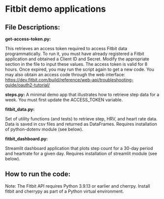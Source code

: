 # Fitbit demo applications

## File Descriptions:

**get-access-token.py:** 

This retrieves an access token required to access Fitbit data programmatically.  To run it, you must have already registered a Fitbit application and obtained a Client ID and Secret.  Modify the appropriate section in the file to input these values.  The access token is valid for 8 hours.  Once expired, you may run the script again to get a new code.  You may also obtain an access code through the web interface:  
https://dev.fitbit.com/build/reference/web-api/troubleshooting-guide/oauth2-tutorial/ 

**steps.py:**
A minimal demo app that illustrates how to retrieve step data for a week.  You must first update the ACCESS_TOKEN variable.

**fitbit_data.py:**

Set of utility functions (and tests) to retrieve step, HRV, and heart rate data.  Data is saved in csv files and returned as DataFrames.  Requires installation of python-dotenv module (see below).  

**fitbit_dashboard.py:** 

Streamlit dashboard application that plots step count for a 30-day period and heartrate for a given day.  Requires installation of streamlit module (see below).  

## How to run the code:

Note: The Fitbit API requires Python 3.9.13 or earlier and cherrpy.  Install fitbit and cherrypy as part of a Python virtual environment.  
